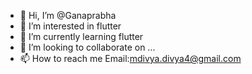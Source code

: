 - 👋 Hi, I’m @Ganaprabha
- 👀 I’m interested in flutter
- 🌱 I’m currently learning flutter
- 💞️ I’m looking to collaborate on ...
- 📫 How to reach me Email:mdivya.divya4@gmail.com

<!---
Ganaprabha/Ganaprabha is a ✨ special ✨ repository because its `README.md` (this file) appears on your GitHub profile.
You can click the Preview link to take a look at your changes.
--->
